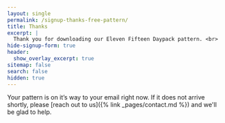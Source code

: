 ```yaml
---
layout: single
permalink: /signup-thanks-free-pattern/
title: Thanks
excerpt: |
  Thank you for downloading our Eleven Fifteen Daypack pattern. <br>
hide-signup-form: true
header:
  show_overlay_excerpt: true
sitemap: false
search: false
hidden: true
---
```


Your pattern is on it’s way to your email right now. If it does not arrive shortly, please [reach out to us]({% link _pages/contact.md %}) and we'll be glad to help.